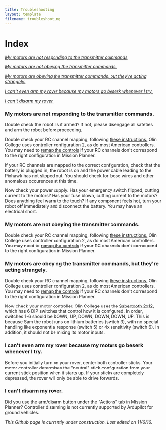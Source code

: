 ```yaml
---
title: Troubleshooting
layout: template
filename: troubleshooting
---
```


# Index
*[My motors are not responding to the transmitter commands](#my_motors_are_not_responding_to_the_transmitter_commands)*

*[My motors are not obeying the transmitter commands.]()*

*[My motors are obeying the transmitter commands, but they're acting strangely.]()*

*[I can't even arm my rover because my motors go beserk whenever I try.]()*

*[I can't disarm my rover.]()*

### My motors are not responding to the transmitter commands.

Double check the robot. Is it armed? If not, please disengage all safeties and arm the robot before proceeding.

Double check your RC channel mapping, following [these instructions.](http://ardupilot.org/copter/docs/common-radio-control-calibration.html) Olin College uses controller configuration 2, as do most American controllers. You may need to [remap the controls](http://ardupilot.org/copter/docs/common-rcmap.html#common-rcmap) if your RC channels don't correspond to the right configuration in Mission Planner.

If your RC channels are mapped to the correct configuration, check that the battery is plugged in, the robot is on and the power cable leading to the Pixhawk has not slipped out. You should check for loose wires and other anomalous occurences at this time. 

Now check your power supply. Has your emergency switch flipped, cutting current to the motors? Has your fuse blown, cutting current to the motors? Does anything feel warm to the touch? If any component feels hot, turn your robot off immediately and disconnect the battery. You may have an electrical short.

### My motors are not obeying the transmitter commands.

Double check your RC channel mapping, following [these instructions.](http://ardupilot.org/copter/docs/common-radio-control-calibration.html) Olin College uses controller configuration 2, as do most American controllers. You may need to [remap the controls](http://ardupilot.org/copter/docs/common-rcmap.html#common-rcmap) if your RC channels don't correspond to the right configuration in Mission Planner.

### My motors are obeying the transmitter commands, but they're acting strangely.

Double check your RC channel mapping, following [these instructions.](http://ardupilot.org/copter/docs/common-radio-control-calibration.html) Olin College uses controller configuration 2, as do most American controllers. You may need to [remap the controls](http://ardupilot.org/copter/docs/common-rcmap.html#common-rcmap) if your RC channels don't correspond to the right configuration in Mission Planner.

Now check your motor controller. Olin College uses the [Sabertooth 2x12](https://www.dimensionengineering.com/datasheets/Sabertooth2x12.pdf), which has 6 DIP switches that control how it is configured. In order, switches 1-6 should be DOWN, UP, DOWN, DOWN, DOWN, UP. This is because Sam the robot runs on lithium batteries (switch 3), with no special handling like exponential response (switch 5) or 4x sensitivity (switch 6). In addition, it should not be mixing its motor inputs.



### I can't even arm my rover because my motors go beserk whenever I try.

Before you initially turn on your rover, center both controller sticks.
Your motor controller determines the "neutral" stick configuration from your current stick position when it starts up. If your sticks are completely depressed, the rover will only be able to drive forwards.

### I can't disarm my rover.

Did you use the arm/disarm button under the "Actions" tab in Mission Planner? Controller disarming is not currently supported by Ardupilot for ground vehicles.

*This Github page is currently under construction. Last edited on 11/6/16.*
